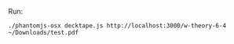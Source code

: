 Run:
``` shell
./phantomjs-osx decktape.js http://localhost:3000/w-theory-6-4 ~/Downloads/test.pdf
```
